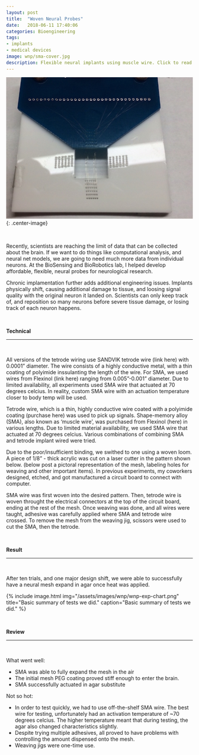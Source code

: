 ```yaml
---
layout: post
title:  "Woven Neural Probes"
date:   2018-06-11 17:40:06
categories: Bioengineering
tags:
- implants
- medical devices
image: wnp/sma-cover.jpg
description: Flexible neural implants using muscle wire. Click to read more.  
---
```


![Woven mesh using muscle wire (SMA).](/assets/images/wnp/sma-cover.jpg "Mesh before coated in PEG."){: .center-image}

<br>

Recently, scientists are reaching the limit of data that can be collected about the brain. If we want to do things like computational analysis, and neural net models, we are going to need much more data from individual neurons. At the BioSensing and BioRobotics lab, I helped develop affordable, flexible, neural probes for neurological research.

Chronic implamentation further adds additional engineering issues. Implants physically shift, causing additional damage to tissue, and loosing signal quality with the original neuron it landed on. Scientists can only keep track of, and reposition so many neurons before severe tissue damage, or losing track of each neuron happens.

<br>

**Technical** 

---

<br>

All versions of the tetrode wiring use SANDVIK tetrode wire (link here) with 0.0001” diameter. The wire consists of a highly conductive metal, with a thin coating of polyimide inssulanting the length of the wire. For SMA, we used wires from Flexinol (link here) ranging from 0.005”-0.001” diameter. Due to limited availability, all experiments used SMA wire that actuated at 70 degrees celcius. In reality, custom SMA wire with an actuation temperature closer to body temp will be used.

Tetrode wire, which is a thin, highly conductive wire coated with a polyimide coating (purchase here) was used to pick up signals. Shape-memory alloy (SMA), also known as ‘muscle wire’, was purchased from Flexinol (here) in various lengths. Due to limited material availability, we used SMA wire that actuated at 70 degrees celcius. Various combinations of combining SMA and tetrode implant wired were tried.

Due to the poor/insufficient binding, we swithed to one using a woven loom. A piece of 1/8” - thick acrylic was cut on a laser cutter in the pattern shown below. (below post a pictoral representation of the mesh, labeling holes for weaving and other important items). In previous experiments, my coworkers designed, etched, and got manufactured a circuit board to connect with computer.

SMA wire was first woven into the desired pattern. Then, tetrode wire is woven throught the electrical connectors at the top of the circuit board, ending at the rest of the mesh. Once weaving was done, and all wires were taught, adhesive was carefully applied where SMA and tetrode wire crossed. To remove the mesh from the weaving jig, scissors were used to cut the SMA, then the tetrode.

<br>

**Result**

---

<br>

After ten trials, and one major design shift, we were able to successfully have a neural mesh expand in agar once heat was applied.

{% include image.html
            img="/assets/images/wnp/wnp-exp-chart.png"
            title="Basic summary of tests we did."
            caption="Basic summary of tests we did." %}

<br>

**Review**

---

<br>

What went well:

- SMA was able to fully expand the mesh in the air
- The initial mesh PEG coating proved stiff enough to enter the brain.
- SMA successfully actuated in agar substitute

Not so hot:

- In order to test quickly, we had to use off-the-shelf SMA wire. The best wire for testing, unfortunately had an activation temperature of ~70 degrees celcius. The higher temperature meant that during testing, the agar also changed characteristics slightly.
- Despite trying multiple adhesives, all proved to have problems with controlling the amount dispensed onto the mesh. 
- Weaving jigs were one-time use. 